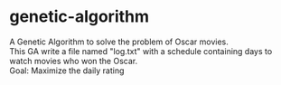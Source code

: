 # genetic-algorithm
A Genetic Algorithm to solve the problem of Oscar movies.<br>
This GA write a file named "log.txt" with a schedule containing days to watch movies who won the Oscar.<br>
Goal: Maximize the daily rating
